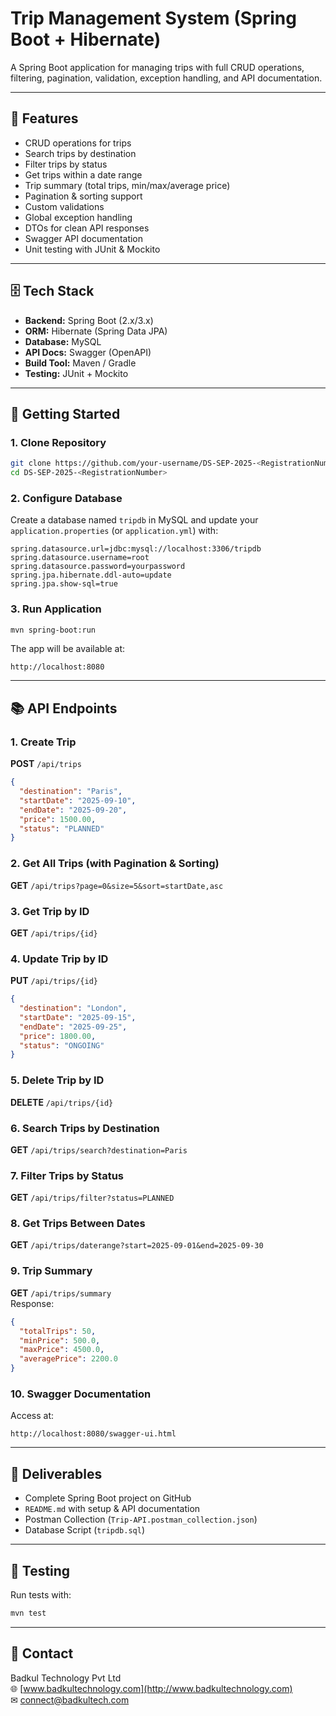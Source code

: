 # Trip Management System (Spring Boot + Hibernate)

A Spring Boot application for managing trips with full CRUD operations, filtering, pagination, validation, exception handling, and API documentation.

---

## 📌 Features
- CRUD operations for trips  
- Search trips by destination  
- Filter trips by status  
- Get trips within a date range  
- Trip summary (total trips, min/max/average price)  
- Pagination & sorting support  
- Custom validations  
- Global exception handling  
- DTOs for clean API responses  
- Swagger API documentation  
- Unit testing with JUnit & Mockito  

---

## 🗄️ Tech Stack
- **Backend:** Spring Boot (2.x/3.x)  
- **ORM:** Hibernate (Spring Data JPA)  
- **Database:** MySQL  
- **API Docs:** Swagger (OpenAPI)  
- **Build Tool:** Maven / Gradle  
- **Testing:** JUnit + Mockito  

---

## 🚀 Getting Started

### 1. Clone Repository
```bash
git clone https://github.com/your-username/DS-SEP-2025-<RegistrationNumber>.git
cd DS-SEP-2025-<RegistrationNumber>
```

### 2. Configure Database
Create a database named `tripdb` in MySQL and update your `application.properties` (or `application.yml`) with:
```properties
spring.datasource.url=jdbc:mysql://localhost:3306/tripdb
spring.datasource.username=root
spring.datasource.password=yourpassword
spring.jpa.hibernate.ddl-auto=update
spring.jpa.show-sql=true
```

### 3. Run Application
```bash
mvn spring-boot:run
```
The app will be available at:  
```
http://localhost:8080
```

---

## 📚 API Endpoints

### 1. Create Trip  
**POST** `/api/trips`  
```json
{
  "destination": "Paris",
  "startDate": "2025-09-10",
  "endDate": "2025-09-20",
  "price": 1500.00,
  "status": "PLANNED"
}
```

### 2. Get All Trips (with Pagination & Sorting)  
**GET** `/api/trips?page=0&size=5&sort=startDate,asc`

### 3. Get Trip by ID  
**GET** `/api/trips/{id}`

### 4. Update Trip by ID  
**PUT** `/api/trips/{id}`  
```json
{
  "destination": "London",
  "startDate": "2025-09-15",
  "endDate": "2025-09-25",
  "price": 1800.00,
  "status": "ONGOING"
}
```

### 5. Delete Trip by ID  
**DELETE** `/api/trips/{id}`

### 6. Search Trips by Destination  
**GET** `/api/trips/search?destination=Paris`

### 7. Filter Trips by Status  
**GET** `/api/trips/filter?status=PLANNED`

### 8. Get Trips Between Dates  
**GET** `/api/trips/daterange?start=2025-09-01&end=2025-09-30`

### 9. Trip Summary  
**GET** `/api/trips/summary`  
Response:
```json
{
  "totalTrips": 50,
  "minPrice": 500.0,
  "maxPrice": 4500.0,
  "averagePrice": 2200.0
}
```

### 10. Swagger Documentation  
Access at:  
```
http://localhost:8080/swagger-ui.html
```

---

## 📂 Deliverables
- Complete Spring Boot project on GitHub  
- `README.md` with setup & API documentation  
- Postman Collection (`Trip-API.postman_collection.json`)  
- Database Script (`tripdb.sql`)  

---

## 🧪 Testing
Run tests with:
```bash
mvn test
```

---

## 📧 Contact
Badkul Technology Pvt Ltd  
🌐 [www.badkultechnology.com](http://www.badkultechnology.com)  
✉ connect@badkultech.com  
